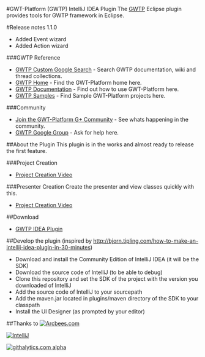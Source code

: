 #GWT-Platform (GWTP) IntelliJ IDEA Plugin
The [GWTP](https://github.com/ArcBees/GWTP) Eclipse plugin provides tools for GWTP framework in Eclipse.

#Release notes
1.1.0
* Added Event wizard
* Added Action wizard

###GWTP Reference
* [GWTP Custom Google Search](http://www.google.com/cse/home?cx=011138278718949652927:5yuja8xc600) - Search GWTP documentation, wiki and thread collections.
* [GWTP Home](https://github.com/ArcBees/GWTP) - Find the GWT-Platform home here.
* [GWTP Documentation](https://github.com/arcbees/gwtp/wiki) - Find out how to use GWT-Platform here.
* [GWTP Samples](https://github.com/ArcBees/GWTP-Samples) - Find Sample GWT-Platform projects here.

###Community
* [Join the GWT-Platform G+ Community](https://plus.google.com/communities/113139554133824081251) - See whats happening in the community.
* [GWTP Google Group](https://groups.google.com/forum/?fromgroups#!forum/gwt-platform) - Ask for help here.

##About the Plugin
This plugin is in the works and almost ready to release the first feature. 

###Project Creation
* <a href="http://youtu.be/s_HOmpuouEo" target="_blank">Project Creation Video</a>

###Presenter Creation
Create the presenter and view classes quickly with this.

* <a href="http://www.youtube.com/watch?v=_u03xsCYpS0&feature=youtu.be" target="_blank">Project Creation Video</a>

##Download
* <a href="http://plugins.jetbrains.com/plugin/7318?pr=idea_ce" target="_blank">GWTP IDEA Plugin</a>

##Develop the plugin (inspired by http://bjorn.tipling.com/how-to-make-an-intellij-idea-plugin-in-30-minutes)
* Download and install the Community Edition of IntelliJ IDEA (it will be the SDK)
* Download the source code of IntelliJ (to be able to debug)
* Clone this repository and set the SDK of the project with the version you downloaded of IntelliJ
* Add the source code of IntelliJ to your sourcepath
* Add the maven.jar located in plugins/maven directory of the SDK to your classpath
* Install the UI Designer (as prompted by your editor)

##Thanks to
[![Arcbees.com](http://arcbees-ads.appspot.com/ad.png)](http://arcbees.com)

[![IntelliJ](https://lh6.googleusercontent.com/--QIIJfKrjSk/UJJ6X-UohII/AAAAAAAAAVM/cOW7EjnH778/s800/banner_IDEA.png)](http://www.jetbrains.com/idea/index.html)

[![githalytics.com alpha](https://cruel-carlota.gopagoda.com/6e16f23445a00c21cb69f21b63d9da44 "githalytics.com")](http://githalytics.com/ArcBees/gwtp-idea-plugin)

